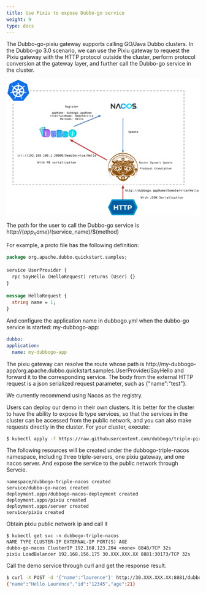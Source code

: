 ```yaml
---
title: Use Pixiu to expose Dubbo-go service
weight: 9
type: docs
---
```


The Dubbo-go-pixiu gateway supports calling GO/Java Dubbo clusters. In the Dubbo-go 3.0 scenario, we can use the Pixiu gateway to request the Pixiu gateway with the HTTP protocol outside the cluster, perform protocol conversion at the gateway layer, and further call the Dubbo-go service in the cluster.

![img](/imgs/docs3-v2/golang-sdk/samples/pixiu-nacos-triple/triple-pixiu.png)

The path for the user to call the Dubbo-go service is http://$(app_name)/$(service_name)/$(method)

For example, a proto file has the following definition:

```protobuf
package org.apache.dubbo.quickstart.samples;

service UserProvider {
  rpc SayHello (HelloRequest) returns (User) {}
}

message HelloRequest {
  string name = 1;
}
```

And configure the application name in dubbogo.yml when the dubbo-go service is started: my-dubbogo-app:

```yaml
dubbo:
application:
  name: my-dubbogo-app
```

The pixiu gateway can resolve the route whose path is http://my-dubbogo-app/org.apache.dubbo.quickstart.samples.UserProvider/SayHello and forward it to the corresponding service. The body from the external HTTP request is a json serialized request parameter, such as {"name":"test"}.

We currently recommend using Nacos as the registry.

Users can deploy our demo in their own clusters. It is better for the cluster to have the ability to expose lb type services, so that the services in the cluster can be accessed from the public network, and you can also make requests directly in the cluster. For your cluster, execute:

```bash
$ kubectl apply -f https://raw.githubusercontent.com/dubbogo/triple-pixiu-demo/master/deploy/pixiu-triple-demo.yml
```

The following resources will be created under the dubbogo-triple-nacos namespace, including three triple-servers, one pixiu gateway, and one nacos server. And expose the service to the public network through Servcie.

```plain
namespace/dubbogo-triple-nacos created
service/dubbo-go-nacos created
deployment.apps/dubbogo-nacos-deployment created
deployment.apps/pixiu created
deployment.apps/server created
service/pixiu created
```

Obtain pixiu public network ip and call it

```plain
$ kubectl get svc -n dubbogo-triple-nacos
NAME TYPE CLUSTER-IP EXTERNAL-IP PORT(S) AGE
dubbo-go-nacos ClusterIP 192.168.123.204 <none> 8848/TCP 32s
pixiu LoadBalancer 192.168.156.175 30.XXX.XXX.XX 8881:30173/TCP 32s
```

Call the demo service through curl and get the response result.

```bash
$ curl -X POST -d '{"name":"laurence"}' http://30.XXX.XXX.XX:8881/dubbogoDemoServer/org.apache.dubbo.laurence.samples.UserProvider/SayHello
{"name":"Hello Laurence","id":"12345","age":21}
```